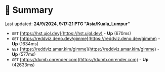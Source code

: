 # 📖 Summary
Last updated: **24/9/2024, 9:17:21 PTG "Asia/Kuala_Lumpur"**

- `GET` [https://hst.ujol.dev](https://hst.ujol.dev) - **Up** (670ms)
- `GET` [https://reddviz.deno.dev/gimme](https://reddviz.deno.dev/gimme) - **Up** (1634ms)
- `GET` [https://reddviz.amar.kim/gimme](https://reddviz.amar.kim/gimme) - **Up** (577ms)
- `GET` [https://dumb.onrender.com](https://dumb.onrender.com) - **Up** (42633ms)
